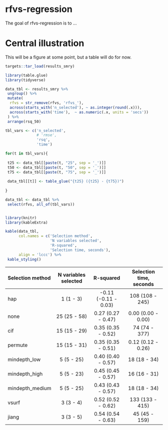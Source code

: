 
<!-- README.md is generated from README.Rmd. Please edit that file -->

# rfvs-regression

<!-- badges: start -->
<!-- badges: end -->

The goal of rfvs-regression is to …

# Central illustration

This will be a figure at some point, but a table will do for now.

``` r
targets::tar_load(results_smry)

library(table.glue)
library(tidyverse)

data_tbl <- results_smry %>% 
 ungroup() %>% 
 mutate(
  rfvs = str_remove(rfvs, 'rfvs_'),
  across(starts_with('n_selected'), ~ as.integer(round(.x))),
  across(starts_with('time'),  ~ as.numeric(.x, units = 'secs'))
 ) %>% 
 arrange(rsq_50)

tbl_vars <- c('n_selected',
              # 'rmse', 
              'rsq',
              'time')

for(t in tbl_vars){
 
 t25 <- data_tbl[[paste(t, "25", sep = '_')]]
 t50 <- data_tbl[[paste(t, "50", sep = '_')]]
 t75 <- data_tbl[[paste(t, "75", sep = '_')]]
 
 data_tbl[[t]] <- table_glue("{t25} ({t25} - {t75})")
 
}

data_tbl <- data_tbl %>% 
 select(rfvs, all_of(tbl_vars))


library(knitr)
library(kableExtra)

kable(data_tbl,
      col.names = c('Selection method',
                    'N variables selected',
                    'R-squared',
                    'Selection time, seconds'),
      align = 'lccc') %>% 
 kable_styling()
```

<table class="table" style="margin-left: auto; margin-right: auto;">
<thead>
<tr>
<th style="text-align:left;">
Selection method
</th>
<th style="text-align:center;">
N variables selected
</th>
<th style="text-align:center;">
R-squared
</th>
<th style="text-align:center;">
Selection time, seconds
</th>
</tr>
</thead>
<tbody>
<tr>
<td style="text-align:left;">
hap
</td>
<td style="text-align:center;">
1 (1 - 3)
</td>
<td style="text-align:center;">
-0.11 (-0.11 - 0.03)
</td>
<td style="text-align:center;">
108 (108 - 245)
</td>
</tr>
<tr>
<td style="text-align:left;">
none
</td>
<td style="text-align:center;">
25 (25 - 58)
</td>
<td style="text-align:center;">
0.27 (0.27 - 0.47)
</td>
<td style="text-align:center;">
0.00 (0.00 - 0.00)
</td>
</tr>
<tr>
<td style="text-align:left;">
cif
</td>
<td style="text-align:center;">
15 (15 - 29)
</td>
<td style="text-align:center;">
0.35 (0.35 - 0.52)
</td>
<td style="text-align:center;">
74 (74 - 377)
</td>
</tr>
<tr>
<td style="text-align:left;">
permute
</td>
<td style="text-align:center;">
15 (15 - 31)
</td>
<td style="text-align:center;">
0.35 (0.35 - 0.51)
</td>
<td style="text-align:center;">
0.12 (0.12 - 0.26)
</td>
</tr>
<tr>
<td style="text-align:left;">
mindepth_low
</td>
<td style="text-align:center;">
5 (5 - 25)
</td>
<td style="text-align:center;">
0.40 (0.40 - 0.57)
</td>
<td style="text-align:center;">
18 (18 - 34)
</td>
</tr>
<tr>
<td style="text-align:left;">
mindepth_high
</td>
<td style="text-align:center;">
5 (5 - 23)
</td>
<td style="text-align:center;">
0.45 (0.45 - 0.57)
</td>
<td style="text-align:center;">
16 (16 - 31)
</td>
</tr>
<tr>
<td style="text-align:left;">
mindepth_medium
</td>
<td style="text-align:center;">
5 (5 - 25)
</td>
<td style="text-align:center;">
0.43 (0.43 - 0.57)
</td>
<td style="text-align:center;">
18 (18 - 34)
</td>
</tr>
<tr>
<td style="text-align:left;">
vsurf
</td>
<td style="text-align:center;">
3 (3 - 4)
</td>
<td style="text-align:center;">
0.52 (0.52 - 0.62)
</td>
<td style="text-align:center;">
133 (133 - 415)
</td>
</tr>
<tr>
<td style="text-align:left;">
jiang
</td>
<td style="text-align:center;">
3 (3 - 5)
</td>
<td style="text-align:center;">
0.54 (0.54 - 0.63)
</td>
<td style="text-align:center;">
45 (45 - 159)
</td>
</tr>
</tbody>
</table>
